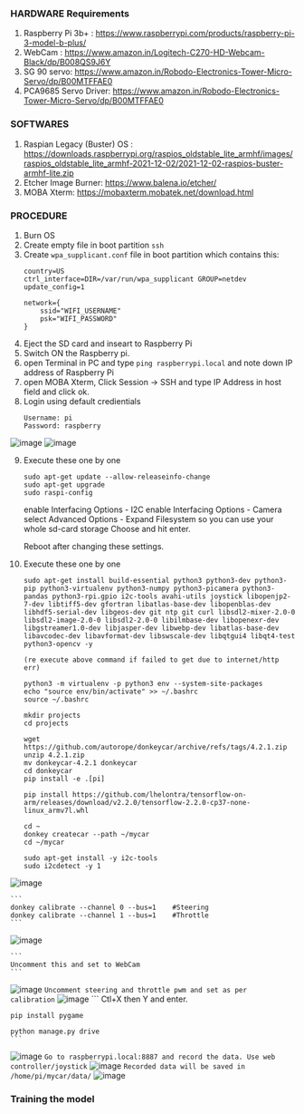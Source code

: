 ### HARDWARE Requirements
1. Raspberry Pi 3b+ : https://www.raspberrypi.com/products/raspberry-pi-3-model-b-plus/
2. WebCam : https://www.amazon.in/Logitech-C270-HD-Webcam-Black/dp/B008QS9J6Y
3. SG 90 servo: https://www.amazon.in/Robodo-Electronics-Tower-Micro-Servo/dp/B00MTFFAE0
4. PCA9685 Servo Driver: https://www.amazon.in/Robodo-Electronics-Tower-Micro-Servo/dp/B00MTFFAE0

### SOFTWARES
1. Raspian Legacy (Buster) OS : https://downloads.raspberrypi.org/raspios_oldstable_lite_armhf/images/raspios_oldstable_lite_armhf-2021-12-02/2021-12-02-raspios-buster-armhf-lite.zip
2. Etcher Image Burner: https://www.balena.io/etcher/
3. MOBA Xterm: https://mobaxterm.mobatek.net/download.html

### PROCEDURE
1. Burn OS
2. Create empty file in boot partition ```ssh```
3. Create ```wpa_supplicant.conf``` file in boot partition
    which contains this:
    ```
    country=US
    ctrl_interface=DIR=/var/run/wpa_supplicant GROUP=netdev
    update_config=1

    network={
        ssid="WIFI_USERNAME"
        psk="WIFI_PASSWORD"
    }

    ```
4. Eject the SD card and inseart to Raspberry Pi
5. Switch ON the Raspberry pi.
6. open Terminal in PC and type ```ping raspberrypi.local``` and note down IP address of Raspberry Pi
7. open MOBA Xterm, Click Session -> SSH and type IP Address in host field and click ok.
8. Login using default credientials 
    ```
    Username: pi
    Password: raspberry
    ```
![image](https://user-images.githubusercontent.com/44223447/161415770-649f5abc-bbbb-48a8-b24c-1fe62f31c9d2.png)
![image](https://user-images.githubusercontent.com/44223447/161415793-58e1c816-725f-4afc-abf2-6e27f9cc50a3.png)

9. Execute these one by one
    ```
    sudo apt-get update --allow-releaseinfo-change
    sudo apt-get upgrade
    sudo raspi-config
    ```
    
    enable Interfacing Options - I2C
    enable Interfacing Options - Camera
    select Advanced Options - Expand Filesystem so you can use your whole sd-card storage
    Choose <Finish> and hit enter.

    Reboot after changing these settings.
    
10. Execute these one by one
    ```
    sudo apt-get install build-essential python3 python3-dev python3-pip python3-virtualenv python3-numpy python3-picamera python3-pandas python3-rpi.gpio i2c-tools avahi-utils joystick libopenjp2-7-dev libtiff5-dev gfortran libatlas-base-dev libopenblas-dev libhdf5-serial-dev libgeos-dev git ntp git curl libsdl2-mixer-2.0-0 libsdl2-image-2.0-0 libsdl2-2.0-0 libilmbase-dev libopenexr-dev libgstreamer1.0-dev libjasper-dev libwebp-dev libatlas-base-dev libavcodec-dev libavformat-dev libswscale-dev libqtgui4 libqt4-test python3-opencv -y
    
    (re execute above command if failed to get due to internet/http err)
    
    python3 -m virtualenv -p python3 env --system-site-packages
    echo "source env/bin/activate" >> ~/.bashrc
    source ~/.bashrc
    
    mkdir projects
    cd projects
    
    wget https://github.com/autorope/donkeycar/archive/refs/tags/4.2.1.zip
    unzip 4.2.1.zip
    mv donkeycar-4.2.1 donkeycar
    cd donkeycar
    pip install -e .[pi]
    
    pip install https://github.com/lhelontra/tensorflow-on-arm/releases/download/v2.2.0/tensorflow-2.2.0-cp37-none-linux_armv7l.whl
    
    cd ~
    donkey createcar --path ~/mycar
    cd ~/mycar
    
    sudo apt-get install -y i2c-tools
    sudo i2cdetect -y 1
    ```
![image](https://user-images.githubusercontent.com/44223447/161426378-721dc0a0-ca2e-4b0b-b8e7-2afa80722deb.png)

    ```
    donkey calibrate --channel 0 --bus=1    #Steering
    donkey calibrate --channel 1 --bus=1    #Throttle
    ```
![image](https://user-images.githubusercontent.com/44223447/161426432-8d4de459-f748-4d1e-ace5-4062c487a78f.png)

    ```
    Uncomment this and set to WebCam
    ```
![image](https://user-images.githubusercontent.com/44223447/161426580-ed4786e2-444d-426f-b6d3-cc2269dfdde7.png)
    ```
    Uncomment steering and throttle pwm and set as per calibration
    ```
![image](https://user-images.githubusercontent.com/44223447/161426602-d8f4fbf6-0e14-46b3-a229-44f5dab6ef65.png)
    ```
    Ctl+X then Y and enter.
    
    pip install pygame
     
    python manage.py drive
    ```
![image](https://user-images.githubusercontent.com/44223447/161426697-faa21afe-bb73-4cae-af56-18cc5e8e30d6.png)
    ```
    Go to raspberrypi.local:8887 and record the data. Use web controller/joystick
    ```
![image](https://user-images.githubusercontent.com/44223447/161426761-c7e83fd8-bdb9-429c-b844-32abaef39358.png)
    ```
    Recorded data will be saved in /home/pi/mycar/data/
    ```
![image](https://user-images.githubusercontent.com/44223447/161426843-0884dee0-5d7a-470a-9b9c-d60a46ffa1ad.png)

    
### Training the model
